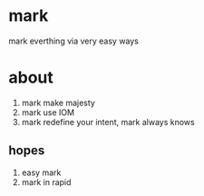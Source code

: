 # mark
mark everthing via very easy ways

# about
1. mark make majesty
2. mark use IOM
3. mark redefine your intent, mark always knows

## hopes
1. easy mark
2. mark in rapid
